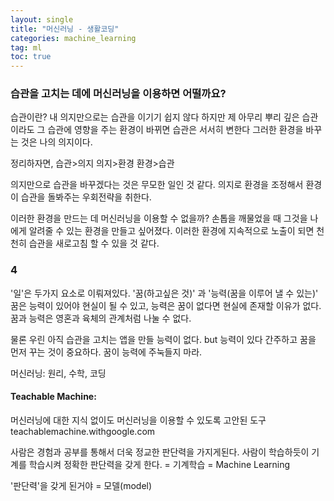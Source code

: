 ```yaml
---
layout: single
title: "머신러닝 - 생활코딩"
categories: machine_learning
tag: ml
toc: true
---
```


### 습관을 고치는 데에 머신러닝을 이용하면 어떨까요?


습관이란? 내 의지만으로는 습관을 이기기 쉽지 않다
하지만 제 아무리 뿌리 깊은 습관이라도 그 습관에 영향을 주는 환경이 바뀌면 습관은 서서히 변한다
그러한 환경을 바꾸는 것은 나의 의지이다.

정리하자면, 
습관>의지
의지>환경
환경>습관

의지만으로 습관을 바꾸겠다는 것은 무모한 일인 것 같다.
의지로 환경을 조정해서 환경이 습관을 돌봐주는 우회전략을 취한다.

이러한 환경을 만드는 데 머신러닝을 이용할 수 없을까?
손톱을 깨물었을 때 그것을 나에게 알려줄 수 있는 환경을 만들고 싶어졌다.
이러한 환경에 지속적으로 노출이 되면 천천히 습관을 새로고침 할 수 있을 것 같다.


### 4
'일'은 두가지 요소로 이뤄져있다. '꿈(하고싶은 것)' 과 '능력(꿈을 이루어 낼 수 있는)'
꿈은 능력이 있어야 현실이 될 수 있고, 능력은 꿈이 없다면 현실에 존재할 이유가 없다.
꿈과 능력은 영혼과 육체의 관계처럼 나눌 수 없다.

물론 우린 아직 습관을 고치는 앱을 만들 능력이 없다. but 능력이 있다 간주하고 꿈을 먼저 꾸는 것이 중요하다.
꿈이 능력에 주눅들지 마라.

머신러닝: 원리, 수학, 코딩

#### Teachable Machine:
머신러닝에 대한 지식 없이도 머신러닝을 이용할 수 있도록 고안된 도구
teachablemachine.withgoogle.com

사람은 경험과 공부를 통해서 더욱 정교한 판단력을 가지게된다.
사람이 학습하듯이 기계를 학습시켜 정확한 판단력을 갖게 한다. = 기계학습 = Machine Learning

'판단력'을 갖게 된거야 = 모델(model)


